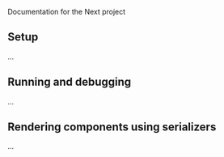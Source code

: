 Documentation for the Next project

## Setup

...

## Running and debugging

...

## Rendering components using serializers

...
